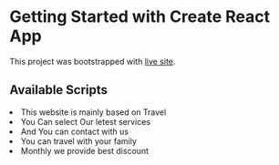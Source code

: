 # Getting Started with Create React App

This project was bootstrapped with [live site](https://travel-authentication-71c3c.web.app/home).

## Available Scripts

<li>This website is mainly based on Travel</li>
<li>You Can select Our letest services</li>
<li>And You can contact with us</li>
<li>You can travel with your family</li>
<li>Monthly we provide best discount</li>